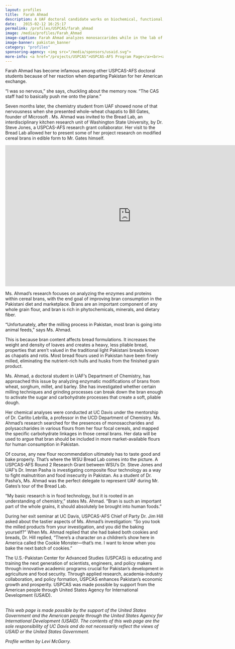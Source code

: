 ```yaml
---
layout: profiles
title:  Farah Ahmad
description: A UAF doctoral candidate works on biochemical, functional, and end-use perspectives of modified cereal brans.
date:   2015-02-12 16:25:17
permalink: /profiles/USPCAS/farah_ahmad
image: /media/profiles/Farah_Ahmad
image-caption: Farah Ahmad analyzes monosaccarides while in the lab of Dr. Carlito Lebrilla.
image-banner: pakistan_banner
category: "profiles"
sponsoring-agency: <img src="/media/sponsors/usaid.svg">
more-info: <a href="/projects/USPCAS">USPCAS-AFS Program Page</a><br><a href="https://www.gatesnotes.com/Development/Bread-Lab">GatesNotes: "The Bread Lab in My Backyard"</a><br>
---
```

Farah Ahmad has become infamous among other USPCAS-AFS doctoral students because of her reaction when departing Pakistan for her American exchange. <br>

“I was so nervous,” she says, chuckling about the memory now. “The CAS staff had to basically push me onto the plane.”<br>

Seven months later, the chemistry student from UAF showed none of that nervousness when she presented whole-wheat chapatis to Bill Gates, founder of Microsoft . Ms. Ahmad was invited to the Bread Lab, an interdisciplinary kitchen research unit of Washington State University, by Dr. Steve Jones, a USPCAS-AFS research grant collaborator.  Her visit to the Bread Lab allowed her to present some of her project research on modified cereal brans in edible form to Mr. Gates himself. <br>

<iframe width="800" height="450" src="https://www.youtube.com/embed/mbhXJLCdXaU" frameborder="0" allowfullscreen></iframe>


Ms. Ahmad’s research focuses on analyzing the enzymes and proteins within cereal brans, with the end goal of improving bran consumption in the Pakistani diet and marketplace. Brans are an important component of any whole grain flour, and bran is rich in phytochemicals, minerals, and dietary fiber. <br>

“Unfortunately, after the milling process in Pakistan, most bran is going into animal feeds,” says Ms. Ahmad. <br>

This is because bran content affects bread formulations. It increases the weight and density of loaves and creates a heavy, less pliable bread, properties that aren’t valued in the traditional light Pakistani breads known as chapatis and rotis. Most bread flours used in Pakistan have been finely milled, eliminating the nutrient-rich hulls and husks from the finished grain product. <br>

Ms. Ahmad, a doctoral student in UAF’s Department of Chemistry, has approached this issue by analyzing enzymatic modifications of brans from wheat, sorghum, millet, and barley. She has investigated whether certain milling techniques and grinding processes can break down the bran enough to activate the sugar and carbohydrate processes that create a soft, pliable dough. <br>

Her chemical analyses were conducted at UC Davis under the mentorship of Dr. Carlito Lebrilla, a professor in the UCD Department of Chemistry. Ms. Ahmad’s research searched for the presences of monosaccharides and polysaccharides in various flours from her four focal cereals, and mapped the specific carbohydrate linkages in those cereal brans. Her data will be used to argue that bran should be included in more market-available flours for human consumption in Pakistan. <br>

Of course, any new flour recommendation ultimately has to taste good and bake properly. That’s where the WSU Bread Lab comes into the picture. A USPCAS-AFS Round 2 Research Grant between WSU’s Dr. Steve Jones and UAF’s Dr. Imran Pasha is investigating composite flour technology as a way to fight malnutrition and food insecurity in Pakistan. As a student of Dr. Pasha’s, Ms. Ahmad was the perfect delegate to represent UAF during Mr. Gates’s tour of the Bread Lab.<br>

“My basic research is in food technology, but it is rooted in an understanding of chemistry,” states Ms. Ahmad. “Bran is such an important part of the whole grains, it should absolutely be brought into human foods.”<br>

During her exit seminar at UC Davis, USPCAS-AFS Chief of Party Dr. Jim Hill asked about the tastier aspects of Ms. Ahmad’s investigation: “So you took the milled products from your investigation, and you did the baking yourself?” When Ms. Ahmad replied that she had baked both cookies and breads, Dr. Hill replied, “There’s a character on a children’s show here in America called the Cookie Monster—that’s me. I want to know when you bake the next batch of cookies.”<br>


The U.S.-Pakistan Center for Advanced Studies (USPCAS) is educating and training the next generation of scientists, engineers, and policy makers through innovative academic programs crucial for Pakistan’s development in agriculture and food security. Through applied research, academia-industry collaboration, and policy formation, USPCAS enhances Pakistan’s economic growth and prosperity. USPCAS was made possible by support from the American people through United States Agency for International Development (USAID). <br>
<br>

<i>This web page is made possible by the support of the United States Government and the American people through the United States Agency for International Development (USAID). The contents of this web page are the sole responsibility of UC Davis and do not necessarily reflect the views of USAID or the United States Government.</i><br>

<p><i>Profile written by Levi McGarry.</i></p>
